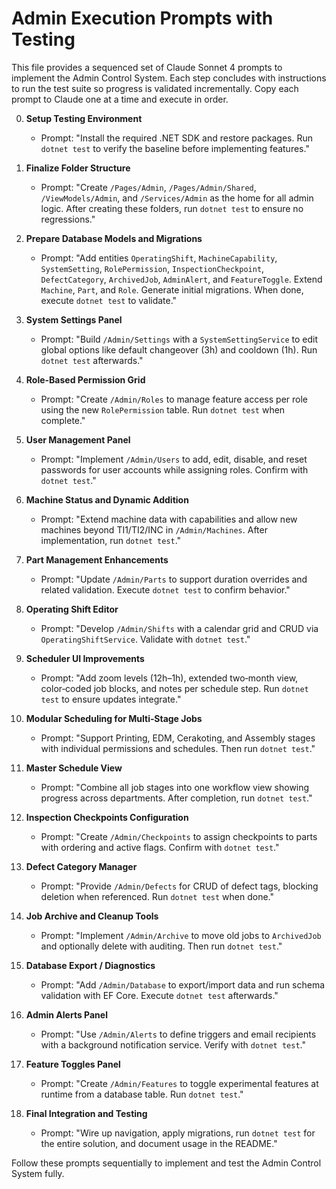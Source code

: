 # Admin Execution Prompts with Testing

This file provides a sequenced set of Claude Sonnet 4 prompts to implement the Admin Control System. Each step concludes with instructions to run the test suite so progress is validated incrementally. Copy each prompt to Claude one at a time and execute in order.

0. **Setup Testing Environment**
   - Prompt: "Install the required .NET SDK and restore packages. Run `dotnet test` to verify the baseline before implementing features."

1. **Finalize Folder Structure**
   - Prompt: "Create `/Pages/Admin`, `/Pages/Admin/Shared`, `/ViewModels/Admin`, and `/Services/Admin` as the home for all admin logic. After creating these folders, run `dotnet test` to ensure no regressions."  

2. **Prepare Database Models and Migrations**
   - Prompt: "Add entities `OperatingShift`, `MachineCapability`, `SystemSetting`, `RolePermission`, `InspectionCheckpoint`, `DefectCategory`, `ArchivedJob`, `AdminAlert`, and `FeatureToggle`. Extend `Machine`, `Part`, and `Role`. Generate initial migrations. When done, execute `dotnet test` to validate."  

3. **System Settings Panel**
   - Prompt: "Build `/Admin/Settings` with a `SystemSettingService` to edit global options like default changeover (3h) and cooldown (1h). Run `dotnet test` afterwards."  

4. **Role-Based Permission Grid**
   - Prompt: "Create `/Admin/Roles` to manage feature access per role using the new `RolePermission` table. Run `dotnet test` when complete."  

5. **User Management Panel**
   - Prompt: "Implement `/Admin/Users` to add, edit, disable, and reset passwords for user accounts while assigning roles. Confirm with `dotnet test`."  

6. **Machine Status and Dynamic Addition**
   - Prompt: "Extend machine data with capabilities and allow new machines beyond TI1/TI2/INC in `/Admin/Machines`. After implementation, run `dotnet test`."  

7. **Part Management Enhancements**
   - Prompt: "Update `/Admin/Parts` to support duration overrides and related validation. Execute `dotnet test` to confirm behavior."  

8. **Operating Shift Editor**
   - Prompt: "Develop `/Admin/Shifts` with a calendar grid and CRUD via `OperatingShiftService`. Validate with `dotnet test`."  

9. **Scheduler UI Improvements**
   - Prompt: "Add zoom levels (12h–1h), extended two‑month view, color‑coded job blocks, and notes per schedule step. Run `dotnet test` to ensure updates integrate."  

10. **Modular Scheduling for Multi‑Stage Jobs**
    - Prompt: "Support Printing, EDM, Cerakoting, and Assembly stages with individual permissions and schedules. Then run `dotnet test`."  

11. **Master Schedule View**
    - Prompt: "Combine all job stages into one workflow view showing progress across departments. After completion, run `dotnet test`."  

12. **Inspection Checkpoints Configuration**
    - Prompt: "Create `/Admin/Checkpoints` to assign checkpoints to parts with ordering and active flags. Confirm with `dotnet test`."  

13. **Defect Category Manager**
    - Prompt: "Provide `/Admin/Defects` for CRUD of defect tags, blocking deletion when referenced. Run `dotnet test` when done."  

14. **Job Archive and Cleanup Tools**
    - Prompt: "Implement `/Admin/Archive` to move old jobs to `ArchivedJob` and optionally delete with auditing. Then run `dotnet test`."  

15. **Database Export / Diagnostics**
    - Prompt: "Add `/Admin/Database` to export/import data and run schema validation with EF Core. Execute `dotnet test` afterwards."  

16. **Admin Alerts Panel**
    - Prompt: "Use `/Admin/Alerts` to define triggers and email recipients with a background notification service. Verify with `dotnet test`."  

17. **Feature Toggles Panel**
    - Prompt: "Create `/Admin/Features` to toggle experimental features at runtime from a database table. Run `dotnet test`."  

18. **Final Integration and Testing**
    - Prompt: "Wire up navigation, apply migrations, run `dotnet test` for the entire solution, and document usage in the README."

Follow these prompts sequentially to implement and test the Admin Control System fully.
